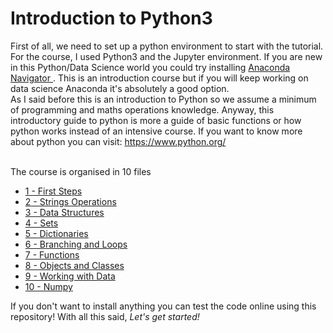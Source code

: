 # Introduction to Python3

First of all, we need to set up a python environment to start with the tutorial. For the course, I used Python3 and the Jupyter environment. If you are new in this Python/Data Science world you could try installing <a href='https://anaconda.org/anaconda/anaconda-navigator'> Anaconda Navigator </a>. This is an introduction course but if you will keep working on data science Anaconda it's absolutely a good option. <br/> As I said before this is an introduction to Python so we assume a minimum of programming and maths operations knowledge. Anyway, this introductory guide to python is more a guide of basic functions or how python works instead of an intensive course. If you want to know more about python you can visit: <a href='https://www.python.org/'>https://www.python.org/</a>

<br/>
The course is organised in 10 files
<ul>
  <li>
   <a href='https://github.com/powerOFMAX/python3-intro/blob/master/1-%20Fist%20Steps.ipynb'>1 - First Steps</a>
  </li>
  <li>
   <a href='https://github.com/powerOFMAX/python3-intro/blob/master/2-%20Strings%20Operations.ipynb'> 2 - Strings Operations </a>
  </li>
  <li>
   <a href='https://github.com/powerOFMAX/python3-intro/blob/master/3%20-%20Data%20Structures.ipynb'>3 - Data Structures</a>
  </li>
  <li>
   <a href='https://github.com/powerOFMAX/python3-intro/blob/master/4%20-%20Sets.ipynb'>4 - Sets</a>
  </li>
  <li>
   <a href='https://github.com/powerOFMAX/python3-intro/blob/master/5%20-%20Dictionaries.ipynb'>5 - Dictionaries</a>
  </li>
  <li>
   <a href='https://github.com/powerOFMAX/python3-intro/blob/master/6%20-%20Branching%20and%20Loops.ipynb'>6 - Branching and Loops</a>
  </li>
  <li>
   <a href='https://github.com/powerOFMAX/python3-intro/blob/master/7%20-%20Functions.ipynb'>7 - Functions</a>
  </li>
  <li>
   <a href='https://github.com/powerOFMAX/python3-intro/blob/master/8%20-%20Objects%20and%20Classes.ipynb'>8 - Objects and Classes</a>
  </li>
  <li>
   <a href='https://github.com/powerOFMAX/python3-intro/blob/master/9%20-%20Working%20with%20data.ipynb'>9 - Working with Data</a>  
  </li>
  <li>
   <a href='https://github.com/powerOFMAX/python3-intro/blob/master/10%20-%20Numpy.ipynb'>10 - Numpy</a>
  </li>
</ul>
If you don't want to install anything you can test the code online using this repository! With all this said,
<em>Let's get started!</em>
